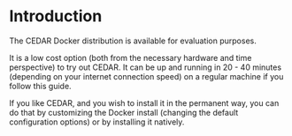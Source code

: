 # Introduction

The CEDAR Docker distribution is available for evaluation purposes.

It is a low cost option (both from the necessary hardware and time perspective) to try out CEDAR.
It can be up and running in 20 - 40 minutes (depending on your internet connection speed) on a regular machine if you follow this guide.

If you like CEDAR, and you wish to install it in the permanent way, you can do that by customizing the Docker install (changing the default configuration options)
or by installing it natively.
